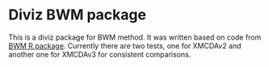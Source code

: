 # Diviz BWM package
This is a diviz package for BWM method. It was written based on code from [BWM R package](https://github.com/jakub-tomczak/BWM).
Currently there are two tests, one for XMCDAv2 and another one for XMCDAv3 for consistent comparisons.
